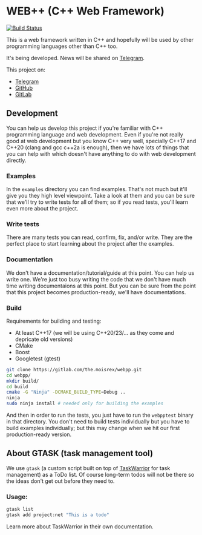 # WEB++ (C++ Web Framework)
[![Build Status](https://travis-ci.com/the-moisrex/webpp.svg?branch=master)](https://travis-ci.com/the-moisrex/webpp)

This is a web framework written in C++ and hopefully will be used by other programming languages other than C++ too.

It's being developed. News will be shared on [Telegram](https://t.me/webpp).

This project on:

* [Telegram](https://t.me/webpp)
* [GitHub](https://github.com/the-moisrex/webpp)
* [GitLab](https://gitlab.com/the.moisrex/webpp)

## Development
You can help us develop this project if you're familiar with C++ programming language and web development. Even if you're not really good at web development but you know C++ very well, specially C++17 and C++20 (clang and gcc c++2a is enough), then we have lots of things that you can help with which doesn't have anything to do with web development directly.

### Examples
In the `examples` directory you can find examples. That's not much but it'll give you they high level viewpoint. Take a look at them and you can be sure that we'll try to write tests for all of them; so if you read tests, you'll learn even more about the project.

### Write tests
There are many tests you can read, confirm, fix, and/or write. They are the perfect place to start learning about the project after the examples.

### Documentation
We don't have a documentation/tutorial/guide at this point. You can help us write one. We're just too busy writing the code that we don't have much time writing documentaions at this point. But you can be sure from the point that this project becomes production-ready, we'll have documentations.

### Build
Requirements for building and testing:

* At least C++17 (we will be using C++20/23/... as they come and depricate old versions)
* CMake
* Boost
* Googletest (gtest)

```bash
git clone https://gitlab.com/the.moisrex/webpp.git
cd webpp/
mkdir build/
cd build
cmake -G "Ninja" -DCMAKE_BUILD_TYPE=Debug ..
ninja
sudo ninja install # needed only for building the examples
```

And then in order to run the tests, you just have to run the `webpptest` binary in that directory. You don't need to build tests individually but you have to build examples individually; but this may change when we hit our first production-ready version.

## About GTASK (task management tool)

We use `gtask` (a custom script built on top of [TaskWarrior](https://taskwarrior.org/) for task management) as a ToDo list. Of course long-term todos will not be there so the ideas don't get out before they need to.

### Usage:

```bash
gtask list
gtask add project:net "This is a todo"
```

Learn more about TaskWarrior in their own documentation.
